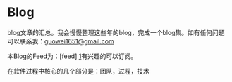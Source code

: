 # Blog

blog文章的汇总。我会慢慢整理这些年的blog，完成一个blog集。如有任何问题可以联系我：guowei1651@gmail.com

本Blog的Feed为：[feed] [1]有兴趣的可以订阅。

在软件过程中核心的几个部分是：团队，过程，技术

[1]: https://guowei1651.gitbooks.io/blog/content/feed.xml "feed"
[2]: 团队/README.md "团队"
[2]: 过程/README.md "团队"
[2]: 技术/README.md "团队"